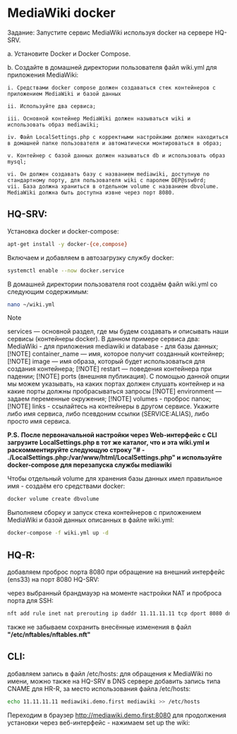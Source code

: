 # MediaWiki docker

Задание:
Запустите сервис MediaWiki используя docker на сервере HQ-SRV.

a. Установите Docker и Docker Compose.

b. Создайте в домашней директории пользователя файл wiki.yml для приложения MediaWiki:

    i. Средствами docker compose должен создаваться стек контейнеров с приложением MediaWiki и базой данных

    ii. Используйте два сервиса; 

    iii. Основной контейнер MediaWiki должен называться wiki и использовать образ mediawiki;

    iv. Файл LocalSettings.php с корректными настройками должен находиться в домашней папке пользователя и автоматически монтироваться в образ;

    v. Контейнер с базой данных должен называться db и использовать образ mysql;

    vi. Он должен создавать базу с названием mediawiki, доступную по стандартному порту, для пользователя wiki с паролем DEP@ssw0rd;
    vii. База должна храниться в отдельном volume с названием dbvolume.
    MediaWiki должна быть доступна извне через порт 8080.

## HQ-SRV:
Установка docker и docker-compose:

``` bash
apt-get install -y docker-{ce,compose}
```

Включаем и добавляем в автозагрузку службу docker:

``` bash
systemctl enable --now docker.service
```

В домашней директории пользователя root создаём файл wiki.yml со следующим содержимым:

``` bash
nano ~/wiki.yml
```

>[!NOTE]
>services — основной раздел, где мы будем создавать и описывать наши сервисы (контейнеры docker). В данном примере сервиса два: MediaWiki - для приложения mediawiki и database - для базы данных;
>[!NOTE]
>container_name — имя, которое получит созданный контейнер;
>[!NOTE]
>image — имя образа, который будет использоваться для создания контейнера;
>[!NOTE]
>restart — поведения контейнера при падении;
>[!NOTE]
>ports (внешняя публикация). С помощью данной опции мы можем указывать, на каких портах должен слушать контейнер и на какие порты должны пробрасываться запросы
>[!NOTE]
>environment — задаем переменные окружения;
>[!NOTE]
>volumes - проброс папок;
>[!NOTE]
>links - ссылайтесь на контейнеры в другом сервисе. Укажите либо имя сервиса, либо псевдоним ссылки (SERVICE:ALIAS), либо просто имя сервиса.

**P.S.**
**После первоначальной настройки через Web-интерфейс с CLI загрузите LocalSettings.php в тот же каталог, что и эта wiki.yml и раскомментируйте следующую строку "# - ./LocalSettings.php:/var/www/html/LocalSettings.php" и используйте docker-compose для перезапуска службы mediawiki**

Чтобы отдельный volume для хранения базы данных имел правильное имя - создаём его средствами docker:

``` bash
docker volume create dbvolume
```

Выполняем сборку и запуск стека контейнеров с приложением MediaWiki и базой данных описанных в файле wiki.yml:

``` bash
docker-compose -f wiki.yml up -d
```

## HQ-R:
добавляем проброс порта 8080 при обращение на внешний интерфейс (ens33) на порт 8080 HQ-SRV:

через выбранный брандмауэр на моменте настройки NAT и проброса порта для SSH:

``` bash
nft add rule inet nat prerouting ip daddr 11.11.11.11 tcp dport 8080 dnat ip to 192.168.100.1:8080
```

также не забываем сохранить внесённые изменения в файл **"/etc/nftables/nftables.nft"**

## CLI:

добавляем запись в файл /etc/hosts:
для обращения к MediaWiki по имени, можно также на HQ-SRV в DNS сервере добавить запись типа CNAME для HR-R, за место использования файла /etc/hosts:

``` bash
echo 11.11.11.11 mediawiki.demo.first mediawiki >> /etc/hosts
```

Переходим в браузер http://mediawiki.demo.first:8080 для продолжения установки через веб-интерфейс - нажимаем set up the wiki: